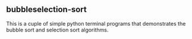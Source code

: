 ## bubbleselection-sort
This is a cuple of simple python terminal programs that demonstrates the bubble sort and selection sort algorithms.
